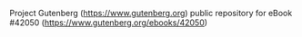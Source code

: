 Project Gutenberg (https://www.gutenberg.org) public repository for eBook #42050 (https://www.gutenberg.org/ebooks/42050)

